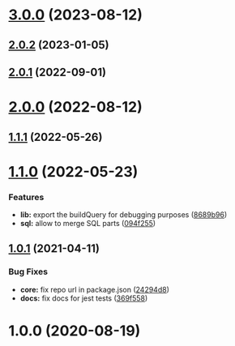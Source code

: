 # [3.0.0](https://github.com/nfroidure/pgsqwell/compare/v2.0.2...v3.0.0) (2023-08-12)



## [2.0.2](https://github.com/nfroidure/pgsqwell/compare/v2.0.1...v2.0.2) (2023-01-05)



## [2.0.1](https://github.com/nfroidure/pgsqwell/compare/v2.0.0...v2.0.1) (2022-09-01)



# [2.0.0](https://github.com/nfroidure/pgsqwell/compare/v1.1.1...v2.0.0) (2022-08-12)



## [1.1.1](https://github.com/nfroidure/pgsqwell/compare/v1.1.0...v1.1.1) (2022-05-26)



# [1.1.0](https://github.com/nfroidure/pgsqwell/compare/v1.0.1...v1.1.0) (2022-05-23)


### Features

* **lib:** export the buildQuery for debugging purposes ([8689b96](https://github.com/nfroidure/pgsqwell/commit/8689b9655d446cef5ff22dedc81c7694a5b55364))
* **sql:** allow to merge SQL parts ([094f255](https://github.com/nfroidure/pgsqwell/commit/094f255dbd7527b7ea3d476e9afb4c2a0c7e6604))



## [1.0.1](https://github.com/nfroidure/pgsqwell/compare/v1.0.0...v1.0.1) (2021-04-11)


### Bug Fixes

* **core:** fix repo url in package.json ([24294d8](https://github.com/nfroidure/pgsqwell/commit/24294d82b7c7d0e65267eb2d888bcb6ddaadce76))
* **docs:** fix docs for jest tests ([369f558](https://github.com/nfroidure/pgsqwell/commit/369f558a59c9a6f53452ea4c76d818b16898fe86))



# 1.0.0 (2020-08-19)



